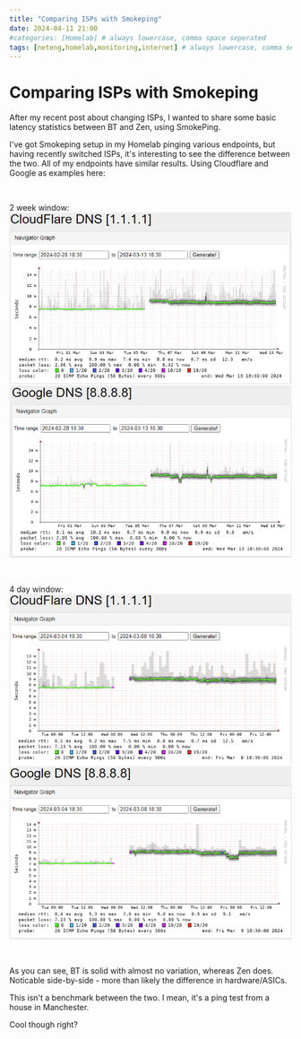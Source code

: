 ```yaml
---
title: "Comparing ISPs with Smokeping"
date: 2024-04-11 21:00
#categories: [Homelab] # always lowercase, comma space seperated
tags: [neteng,homelab,monitoring,internet] # always lowercase, comma seperated
---
```


# Comparing ISPs with Smokeping
After my recent post about changing ISPs, I wanted to share some basic latency statistics between BT and Zen, using SmokePing.

I've got Smokeping setup in my Homelab pinging various endpoints, but having recently switched ISPs, it's interesting to see the difference between the two. All of my endpoints have similar results. Using Cloudflare and Google as examples here:

&nbsp;
&nbsp;

2 week window:
![BT_Zen_Cloudflare1](assets/images/BT_Zen_Cloudflare1.png)
![BT_Zen_Google1](assets/images/BT_Zen_Google1.png)

&nbsp;
&nbsp;

4 day window:
![BT_Zen_Cloudflare2](assets/images/BT_Zen_Cloudflare2.png)
![BT_Zen_Google2](assets/images/BT_Zen_Google2.png)

&nbsp;
&nbsp;

As you can see, BT is solid with almost no variation, whereas Zen does. Noticable side-by-side - more than likely the difference in hardware/ASICs.

This isn't a benchmark between the two. I mean, it's a ping test from a house in Manchester. 

Cool though right?


